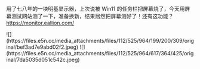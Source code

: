 <p>用了七八年的一块明基显示器，上次说被 Win11 的任务栏把屏幕烧了，今天用屏幕测试网站测了一下，准备换新，结果居然把屏幕测好了！还有这功能？  <a href="https://monitor.eallion.com/" target="_blank" rel="nofollow noopener" translate="no"><span class="invisible">https://</span><span class="">monitor.eallion.com/</span><span class="invisible"></span></a></p>
![](https://files.e5n.cc/media_attachments/files/112/525/964/199/200/309/original/bef3ad7e9abd02f2.jpeg)
![](https://files.e5n.cc/media_attachments/files/112/525/964/617/364/425/original/7da5035d051c542c.jpeg)